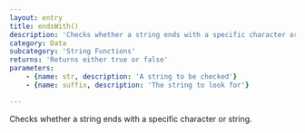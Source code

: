```yaml
---
layout: entry
title: endsWith()
description: 'Checks whether a string ends with a specific character or string.'
category: Data
subcategory: 'String Functions'
returns: 'Returns either true or false'
parameters:
    - {name: str, description: 'A string to be checked'}
    - {name: suffix, description: 'The string to look for'}

---
```

Checks whether a string ends with a specific character or string.